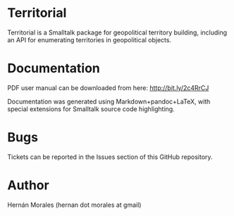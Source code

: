 # Territorial

Territorial is a Smalltalk package for geopolitical territory building, including an API for enumerating territories in geopolitical objects.

# Documentation

PDF user manual can be downloaded from here: http://bit.ly/2c4RrCJ

Documentation was generated using Markdown+pandoc+LaTeX, with special extensions for Smalltalk source code highlighting.

# Bugs

Tickets can be reported in the Issues section of this GitHub repository.

# Author

Hernán Morales (hernan dot morales at gmail)
